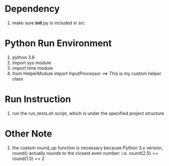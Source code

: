 # Dependency
1. make sure __init__.py is included in src

# Python Run Environment
1. python 3.6
2. import sys module
3. import time module
4. from HelperModule import InputProcessor ==> This is my custom helper class

# Run Instruction
1. run the run_tests.sh script, which is under the specified project structure

# Other Note
1. the custom round_up function is necessary because Python 3.x version, round() actually rounds to the closest even number: i.e. round(2.5) == round(1.5) == 2